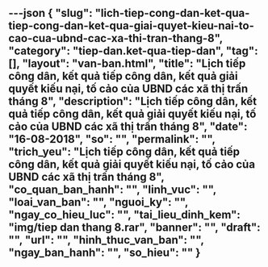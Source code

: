 ---json
{
    "slug": "lich-tiep-cong-dan-ket-qua-tiep-cong-dan-ket-qua-giai-quyet-kieu-nai-to-cao-cua-ubnd-cac-xa-thi-tran-thang-8",
    "category": "tiep-dan.ket-qua-tiep-dan",
    "tag": [],
    "layout": "van-ban.html",
    "title": "Lịch tiếp công dân, kết quả tiếp công dân, kết quả giải quyết kiếu nại, tố cảo của UBND các xã thị trấn tháng 8",
    "description": "Lịch tiếp công dân, kết quả tiếp công dân, kết quả giải quyết kiếu nại, tố cảo của UBND các xã thị trấn tháng 8",
    "date": "16-08-2018",
    "so": "",
    "permalink": "",
    "trich_yeu": "Lịch tiếp công dân, kết quả tiếp công dân, kết quả giải quyết kiếu nại, tố cảo của UBND các xã thị trấn tháng 8",
    "co_quan_ban_hanh": "",
    "linh_vuc": "",
    "loai_van_ban": "",
    "nguoi_ky": "",
    "ngay_co_hieu_luc": "",
    "tai_lieu_dinh_kem": "img/tiep dan thang 8.rar",
    "banner": "",
    "draft": "",
    "url": "",
    "hinh_thuc_van_ban": "",
    "ngay_ban_hanh": "",
    "so_hieu": ""
}
---
